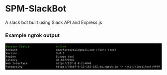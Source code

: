 # SPM-SlackBot
A slack bot built using Slack API and Express.js

### Example ngrok output
![Examplengrok](ngrok-example.png)